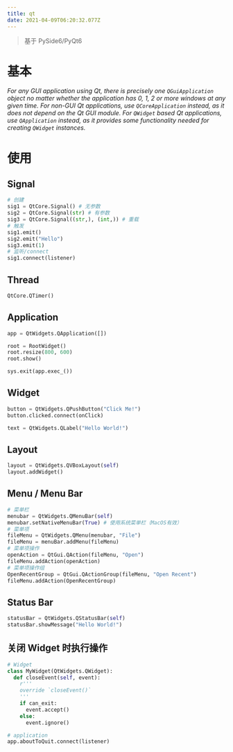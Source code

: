 ```yaml
---
title: qt
date: 2021-04-09T06:20:32.077Z
---
```


> 基于 PySide6/PyQt6

# 基本

*For any GUI application using Qt, there is precisely one `QGuiApplication` object no matter whether the application has 0, 1, 2 or more windows at any given time. For non-GUI Qt applications, use `QCoreApplication` instead, as it does not depend on the Qt GUI module. For `QWidget` based Qt applications, use `QApplication` instead, as it provides some functionality needed for creating `QWidget` instances.*

# 使用

## Signal

```py
# 创建
sig1 = QtCore.Signal() # 无参数
sig2 = QtCore.Signal(str) # 有参数
sig3 = QtCore.Signal((str,), (int,)) # 重载
# 触发
sig1.emit()
sig2.emit("Hello")
sig3.emit(1)
# 监听/connect
sig1.connect(listener)
```

## Thread

```py
QtCore.QTimer()
```

## Application

```py
app = QtWidgets.QApplication([])

root = RootWidget()
root.resize(800, 600)
root.show()

sys.exit(app.exec_())
```

## Widget

```py
button = QtWidgets.QPushButton("Click Me!")
button.clicked.connect(onClick)

text = QtWidgets.QLabel("Hello World!")
```

## Layout

```py
layout = QtWidgets.QVBoxLayout(self)
layout.addWidget()
```

## Menu / Menu Bar

```py
# 菜单栏
menubar = QtWidgets.QMenuBar(self)
menubar.setNativeMenuBar(True) # 使用系统菜单栏（MacOS有效）
# 菜单项
fileMenu = QtWidgets.QMenu(menubar, "File")
fileMenu = menuBar.addMenu(fileMenu)
# 菜单项操作
openAction = QtGui.QAction(fileMenu, "Open")
fileMenu.addAction(openAction)
# 菜单项操作组
OpenRecentGroup = QtGui.QActionGroup(fileMenu, "Open Recent")
fileMenu.addAction(OpenRecentGroup)
```

## Status Bar

```py
statusBar = QtWidgets.QStatusBar(self)
statusBar.showMessage("Hello World!")
```

## 关闭 Widget 时执行操作

```py
# Widget
class MyWidget(QtWidgets.QWidget):
  def closeEvent(self, event):
    r'''
    override `closeEvent()`
    '''
    if can_exit:
      event.accept()
    else:
      event.ignore()

# application
app.aboutToQuit.connect(listener)
```
